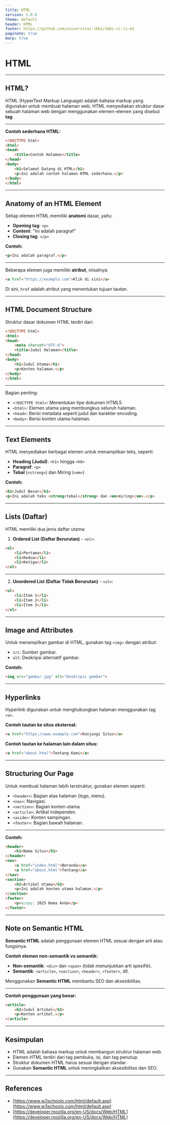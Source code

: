 ```yaml
---
title: HTML
version: 1.0.0
theme: default
header: HTML
footer: https://github.com/universitas-ibbi/ibbi-si-ii-m1
paginate: true
marp: true
---
```


<!-- 
_class: lead 
_paginate: skip
-->

# HTML

---

## **HTML?**

HTML (HyperText Markup Language) adalah bahasa markup yang digunakan untuk membuat halaman web. HTML menyediakan struktur dasar sebuah halaman web dengan menggunakan elemen-elemen yang disebut **tag**.

---

**Contoh sederhana HTML:**
```html
<!DOCTYPE html>
<html>
<head>
    <title>Contoh Halaman</title>
</head>
<body>
    <h1>Selamat Datang di HTML</h1>
    <p>Ini adalah contoh halaman HTML sederhana.</p>
</body>
</html>
```

---

## **Anatomy of an HTML Element**

Setiap elemen HTML memiliki **anatomi** dasar, yaitu:
- **Opening tag**: `<p>`
- **Content**: "Ini adalah paragraf"
- **Closing tag**: `</p>`

**Contoh:**
```html
<p>Ini adalah paragraf.</p>
```

---

Beberapa elemen juga memiliki **atribut**, misalnya:
```html
<a href="https://example.com">Klik di sini</a>
```
Di sini, `href` adalah atribut yang menentukan tujuan tautan.

---

## **HTML Document Structure**

Struktur dasar dokumen HTML terdiri dari:

```html
<!DOCTYPE html>
<html>
<head>
    <meta charset="UTF-8">
    <title>Judul Halaman</title>
</head>
<body>
    <h1>Judul Utama</h1>
    <p>Konten halaman.</p>
</body>
</html>
```

---

Bagian penting:
- `<!DOCTYPE html>`: Menentukan tipe dokumen HTML5.
- `<html>`: Elemen utama yang membungkus seluruh halaman.
- `<head>`: Berisi metadata seperti judul dan karakter encoding.
- `<body>`: Berisi konten utama halaman.

---

## **Text Elements**

HTML menyediakan berbagai elemen untuk menampilkan teks, seperti:
- **Heading (Judul)**: `<h1>` hingga `<h6>`
- **Paragraf**: `<p>`
- **Tebal** (`<strong>`) dan Miring (`<em>`)

**Contoh:**
```html
<h1>Judul Besar</h1>
<p>Ini adalah teks <strong>tebal</strong> dan <em>miring</em>.</p>
```

---

## **Lists (Daftar)**
HTML memiliki dua jenis daftar utama:
1. **Ordered List (Daftar Berurutan)** - `<ol>`:
```html
<ol>
    <li>Pertama</li>
    <li>Kedua</li>
    <li>Ketiga</li>
</ol>
```

---

2. **Unordered List (Daftar Tidak Berurutan)** - `<ul>`:
```html
<ul>
    <li>Item 1</li>
    <li>Item 2</li>
    <li>Item 3</li>
</ul>
```

---

## **Image and Attributes**

Untuk menampilkan gambar di HTML, gunakan tag `<img>` dengan atribut:
- `src`: Sumber gambar.
- `alt`: Deskripsi alternatif gambar.

**Contoh:**
```html
<img src="gambar.jpg" alt="Deskripsi gambar">
```

---

## **Hyperlinks**
Hyperlink digunakan untuk menghubungkan halaman menggunakan tag `<a>`.

**Contoh tautan ke situs eksternal:**
```html
<a href="https://www.example.com">Kunjungi Situs</a>
```

**Contoh tautan ke halaman lain dalam situs:**
```html
<a href="about.html">Tentang Kami</a>
```

---

## **Structuring Our Page**
Untuk membuat halaman lebih terstruktur, gunakan elemen seperti:
- `<header>`: Bagian atas halaman (logo, menu).
- `<nav>`: Navigasi.
- `<section>`: Bagian konten utama.
- `<article>`: Artikel independen.
- `<aside>`: Konten sampingan.
- `<footer>`: Bagian bawah halaman.

---

**Contoh:**
```html
<header>
    <h1>Nama Situs</h1>
</header>
<nav>
    <a href="index.html">Beranda</a>
    <a href="about.html">Tentang</a>
</nav>
<section>
    <h2>Artikel Utama</h2>
    <p>Ini adalah konten utama halaman.</p>
</section>
<footer>
    <p>&copy; 2025 Nama Anda</p>
</footer>
```

---

## **Note on Semantic HTML**

**Semantic HTML** adalah penggunaan elemen HTML sesuai dengan arti atau fungsinya.

**Contoh elemen non-semantik vs semantik:**
- **Non-semantik**: `<div>` dan `<span>` (tidak menunjukkan arti spesifik).
- **Semantik**: `<article>`, `<section>`, `<header>`, `<footer>`, dll.

Menggunakan **Semantic HTML** membantu SEO dan aksesibilitas.

---

**Contoh penggunaan yang benar:**
```html
<article>
    <h2>Judul Artikel</h2>
    <p>Konten artikel.</p>
</article>
```

---

## **Kesimpulan**
- HTML adalah bahasa markup untuk membangun struktur halaman web.
- Elemen HTML terdiri dari tag pembuka, isi, dan tag penutup.
- Struktur dokumen HTML harus sesuai dengan standar.
- Gunakan **Semantic HTML** untuk meningkatkan aksesibilitas dan SEO.

---

## **References**

- [https://www.w3schools.com/html/default.asp](https://www.w3schools.com/html/default.asp)
- [https://developer.mozilla.org/en-US/docs/Web/HTML](https://developer.mozilla.org/en-US/docs/Web/HTML)
